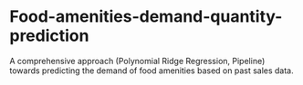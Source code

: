 # Food-amenities-demand-quantity-prediction
A comprehensive approach (Polynomial Ridge Regression, Pipeline) towards predicting the demand of food amenities based on past sales data.
